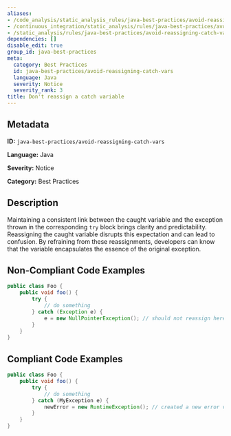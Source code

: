 ```yaml
---
aliases:
- /code_analysis/static_analysis_rules/java-best-practices/avoid-reassigning-catch-vars
- /continuous_integration/static_analysis/rules/java-best-practices/avoid-reassigning-catch-vars
- /static_analysis/rules/java-best-practices/avoid-reassigning-catch-vars
dependencies: []
disable_edit: true
group_id: java-best-practices
meta:
  category: Best Practices
  id: java-best-practices/avoid-reassigning-catch-vars
  language: Java
  severity: Notice
  severity_rank: 3
title: Don't reassign a catch variable
---
```

<!--  SOURCED FROM https://github.com/DataDog/datadog-static-analyzer-rule-docs -->


## Metadata
**ID:** `java-best-practices/avoid-reassigning-catch-vars`

**Language:** Java

**Severity:** Notice

**Category:** Best Practices

## Description
Maintaining a consistent link between the caught variable and the exception thrown in the corresponding `try` block brings clarity and predictability. Reassigning the caught variable disrupts this expectation and can lead to confusion. By refraining from these reassignments, developers can know that the variable encapsulates the essence of the original exception.

## Non-Compliant Code Examples
```java
public class Foo {
    public void foo() {
        try {
            // do something
        } catch (Exception e) {
            e = new NullPointerException(); // should not reassign here
        }
    }
}
```

## Compliant Code Examples
```java
public class Foo {
    public void foo() {
        try {
            // do something
        } catch (MyException e) {
            newError = new RuntimeException(); // created a new error variable
        }
    }
}
```
